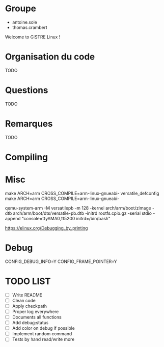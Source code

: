 # Groupe
- antoine.sole
- thomas.crambert

Welcome to GISTRE Linux !

# Organisation du code

TODO

# Questions

TODO

# Remarques

TODO

# Compiling

# Misc

make ARCH=arm CROSS_COMPILE=arm-linux-gnueabi- versatile_defconfig
make ARCH=arm CROSS_COMPILE=arm-linux-gnueabi-

qemu-system-arm   -M versatilepb   -m 128   -kernel arch/arm/boot/zImage   -dtb arch/arm/boot/dts/versatile-pb.dtb   -initrd rootfs.cpio.gz   -serial stdio   -append "console=ttyAMA0,115200 initrd=/bin/bash"


https://elinux.org/Debugging_by_printing

# Debug

CONFIG_DEBUG_INFO=Y
CONFIG_FRAME_POINTER=Y

# TODO LIST
- [ ] Write README
- [ ] Clean code
- [ ] Apply checkpath
- [ ] Proper log everywhere
- [ ] Documents all functions
- [ ] Add debug:status
- [ ] Add color on debug if possible
- [ ] Implement random command
- [ ] Tests by hand read/write more
